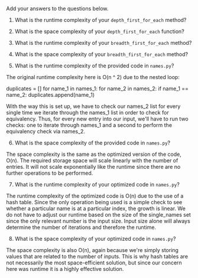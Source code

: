 Add your answers to the questions below.

1. What is the runtime complexity of your `depth_first_for_each` method?

2. What is the space complexity of your `depth_first_for_each` function?

3. What is the runtime complexity of your `breadth_first_for_each` method?

4. What is the space complexity of your `breadth_first_for_each` method?


5. What is the runtime complexity of the provided code in `names.py`?

The original runtime complexity here is O(n ^ 2) due to the nested loop:

duplicates = []
    for name_1 in names_1:
        for name_2 in names_2:
            if name_1 == name_2:
                duplicates.append(name_1)

With the way this is set up, we have to check our names_2 list for every single time we iterate through the names_1 list in order to check for equivalency. Thus, for every new entry into our input, we'll have to run two checks: one to iterate through names_1 and a second to perform the equivalency check via names_2.

6. What is the space complexity of the provided code in `names.py`?

The space complexity is the same as the optimized version of the code, O(n). The required storage space will scale linearly with the number of entries. It will not scale exponentially like the runtime since there are no further operations to be performed.

7. What is the runtime complexity of your optimized code in `names.py`?

The runtime complexity of the optimized code is O(n) due to the use of a hash table. Since the only operation being used is a simple check to see whether a particular name is at a particular index, the growth is linear. We do not have to adjust our runtime based on the size of the single_names set since the only relevant number is the input size. Input size alone will always determine the number of iterations and therefore the runtime.

8. What is the space complexity of your optimized code in `names.py`?

The space complexity is also O(n), again because we're simply storing values that are related to the number of inputs. This is why hash tables are not necessarily the most space-efficient solution, but since our concern here was runtime it is a highly effective solution.